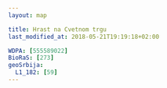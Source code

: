 ```yaml
---
layout: map

title: Hrast na Cvetnom trgu
last_modified_at: 2018-05-21T19:19:18+02:00

WDPA: [555589022]
BioRaS: [273]
geoSrbija:
  L1_182: [59]
---
```

